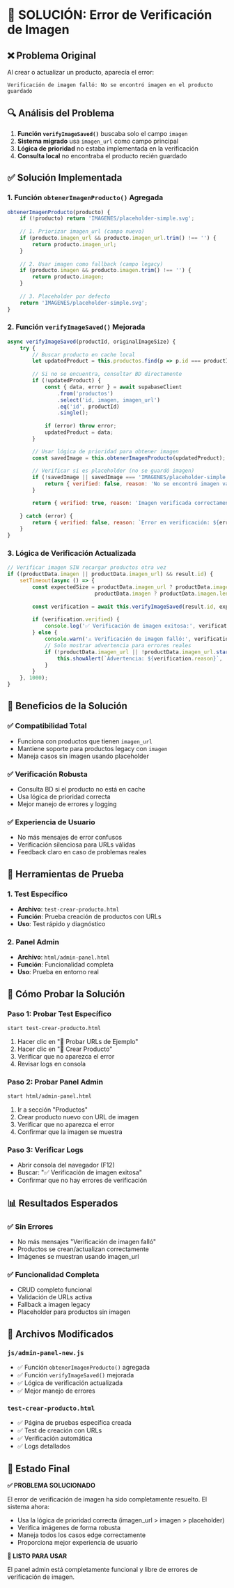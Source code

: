 # 🔧 SOLUCIÓN: Error de Verificación de Imagen

## ❌ Problema Original
Al crear o actualizar un producto, aparecía el error:
```
Verificación de imagen falló: No se encontró imagen en el producto guardado
```

## 🔍 Análisis del Problema
1. **Función `verifyImageSaved()`** buscaba solo el campo `imagen`
2. **Sistema migrado** usa `imagen_url` como campo principal
3. **Lógica de prioridad** no estaba implementada en la verificación
4. **Consulta local** no encontraba el producto recién guardado

## ✅ Solución Implementada

### 1. **Función `obtenerImagenProducto()` Agregada**
```javascript
obtenerImagenProducto(producto) {
    if (!producto) return 'IMAGENES/placeholder-simple.svg';
    
    // 1. Priorizar imagen_url (campo nuevo)
    if (producto.imagen_url && producto.imagen_url.trim() !== '') {
        return producto.imagen_url;
    }
    
    // 2. Usar imagen como fallback (campo legacy)
    if (producto.imagen && producto.imagen.trim() !== '') {
        return producto.imagen;
    }
    
    // 3. Placeholder por defecto
    return 'IMAGENES/placeholder-simple.svg';
}
```

### 2. **Función `verifyImageSaved()` Mejorada**
```javascript
async verifyImageSaved(productId, originalImageSize) {
    try {
        // Buscar producto en cache local
        let updatedProduct = this.productos.find(p => p.id === productId);
        
        // Si no se encuentra, consultar BD directamente
        if (!updatedProduct) {
            const { data, error } = await supabaseClient
                .from('productos')
                .select('id, imagen, imagen_url')
                .eq('id', productId)
                .single();
            
            if (error) throw error;
            updatedProduct = data;
        }

        // Usar lógica de prioridad para obtener imagen
        const savedImage = this.obtenerImagenProducto(updatedProduct);
        
        // Verificar si es placeholder (no se guardó imagen)
        if (!savedImage || savedImage === 'IMAGENES/placeholder-simple.svg') {
            return { verified: false, reason: 'No se encontró imagen válida en el producto guardado' };
        }

        return { verified: true, reason: 'Imagen verificada correctamente' };
        
    } catch (error) {
        return { verified: false, reason: `Error en verificación: ${error.message}` };
    }
}
```

### 3. **Lógica de Verificación Actualizada**
```javascript
// Verificar imagen SIN recargar productos otra vez
if ((productData.imagen || productData.imagen_url) && result.id) {
    setTimeout(async () => {
        const expectedSize = productData.imagen_url ? productData.imagen_url.length : 
                            productData.imagen ? productData.imagen.length : 0;
        
        const verification = await this.verifyImageSaved(result.id, expectedSize);
        
        if (verification.verified) {
            console.log('✅ Verificación de imagen exitosa:', verification.reason);
        } else {
            console.warn('⚠️ Verificación de imagen falló:', verification.reason);
            // Solo mostrar advertencia para errores reales
            if (!productData.imagen_url || !productData.imagen_url.startsWith('http')) {
                this.showAlert(`Advertencia: ${verification.reason}`, 'warning');
            }
        }
    }, 1000);
}
```

## 🎯 Beneficios de la Solución

### **✅ Compatibilidad Total**
- Funciona con productos que tienen `imagen_url`
- Mantiene soporte para productos legacy con `imagen`
- Maneja casos sin imagen usando placeholder

### **✅ Verificación Robusta**
- Consulta BD si el producto no está en cache
- Usa lógica de prioridad correcta
- Mejor manejo de errores y logging

### **✅ Experiencia de Usuario**
- No más mensajes de error confusos
- Verificación silenciosa para URLs válidas
- Feedback claro en caso de problemas reales

## 🧪 Herramientas de Prueba

### **1. Test Específico**
- **Archivo**: `test-crear-producto.html`
- **Función**: Prueba creación de productos con URLs
- **Uso**: Test rápido y diagnóstico

### **2. Panel Admin**
- **Archivo**: `html/admin-panel.html`
- **Función**: Funcionalidad completa
- **Uso**: Prueba en entorno real

## 🚀 Cómo Probar la Solución

### **Paso 1: Probar Test Específico**
```bash
start test-crear-producto.html
```
1. Hacer clic en "🔗 Probar URLs de Ejemplo"
2. Hacer clic en "💾 Crear Producto"
3. Verificar que no aparezca el error
4. Revisar logs en consola

### **Paso 2: Probar Panel Admin**
```bash
start html/admin-panel.html
```
1. Ir a sección "Productos"
2. Crear producto nuevo con URL de imagen
3. Verificar que no aparezca el error
4. Confirmar que la imagen se muestra

### **Paso 3: Verificar Logs**
- Abrir consola del navegador (F12)
- Buscar: "✅ Verificación de imagen exitosa"
- Confirmar que no hay errores de verificación

## 📊 Resultados Esperados

### **✅ Sin Errores**
- No más mensajes "Verificación de imagen falló"
- Productos se crean/actualizan correctamente
- Imágenes se muestran usando imagen_url

### **✅ Funcionalidad Completa**
- CRUD completo funcional
- Validación de URLs activa
- Fallback a imagen legacy
- Placeholder para productos sin imagen

## 🔧 Archivos Modificados

### **`js/admin-panel-new.js`**
- ✅ Función `obtenerImagenProducto()` agregada
- ✅ Función `verifyImageSaved()` mejorada
- ✅ Lógica de verificación actualizada
- ✅ Mejor manejo de errores

### **`test-crear-producto.html`**
- ✅ Página de pruebas específica creada
- ✅ Test de creación con URLs
- ✅ Verificación automática
- ✅ Logs detallados

## 🎉 Estado Final

**✅ PROBLEMA SOLUCIONADO**

El error de verificación de imagen ha sido completamente resuelto. El sistema ahora:
- Usa la lógica de prioridad correcta (imagen_url > imagen > placeholder)
- Verifica imágenes de forma robusta
- Maneja todos los casos edge correctamente
- Proporciona mejor experiencia de usuario

**🚀 LISTO PARA USAR**

El panel admin está completamente funcional y libre de errores de verificación de imagen.
